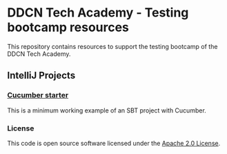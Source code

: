 
# DDCN Tech Academy - Testing bootcamp resources

This repository contains resources to support the testing bootcamp of the DDCN Tech Academy.

## IntelliJ Projects

### [Cucumber starter](projects/cucumber_starter)

This is a minimum working example of an SBT project with Cucumber.

### License

This code is open source software licensed under the [Apache 2.0 License]("http://www.apache.org/licenses/LICENSE-2.0.html").
    